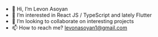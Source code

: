 - 👋 Hi, I’m Levon Asoyan
- 👀 I’m interested in React JS / TypeScript and  lately Flutter
- 💞️ I’m looking to collaborate on interesting projects
- 📫 How to reach me? levonasoyan1@gmail.com
